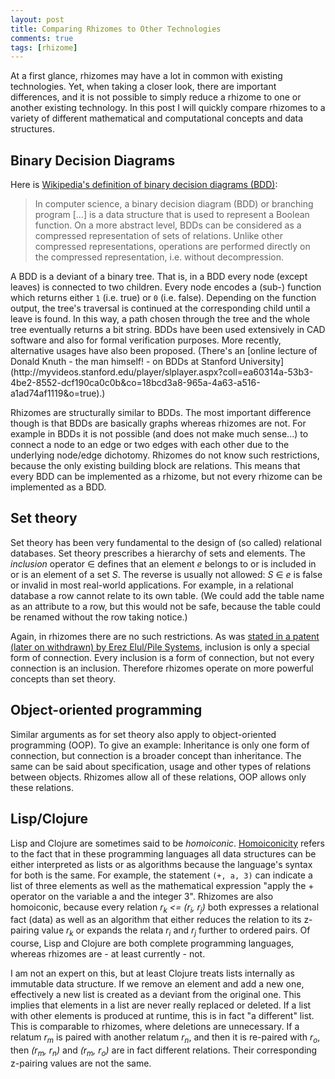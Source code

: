 ```yaml
---
layout: post
title: Comparing Rhizomes to Other Technologies
comments: true
tags: [rhizome]
---
```

At a first glance, rhizomes may have a lot in common with existing technologies. Yet, when taking a closer look, there are important differences, and it is not possible to simply reduce a rhizome to one or another existing technology. In this post I will quickly compare rhizomes to a variety of different mathematical and computational concepts and data structures.<span class="more"></span>

## Binary Decision Diagrams
Here is [Wikipedia's definition of binary decision diagrams (BDD)](http://en.wikipedia.org/wiki/Binary_decision_diagram):
<blockquote>
In computer science, a binary decision diagram (BDD) or branching program [...] is a data structure that is used to represent a Boolean function. On a more abstract level, BDDs can be considered as a compressed representation of sets of relations. Unlike other compressed representations, operations are performed directly on the compressed representation, i.e. without decompression.
</blockquote>
A BDD is a deviant of a binary tree. That is, in a BDD every node (except leaves) is connected to two children. Every node encodes a (sub-) function which returns either <code>1</code> (i.e. true) or <code>0</code> (i.e. false). Depending on the function output, the tree's traversal is continued at the corresponding child until a leave is found. In this way, a path chosen through the tree and the whole tree eventually returns a bit string. BDDs have been used extensively in CAD software and also for formal verification purposes. More recently, alternative usages have also been proposed. (There's an [online lecture of Donald Knuth - the man himself! - on BDDs at Stanford University](http://myvideos.stanford.edu/player/slplayer.aspx?coll=ea60314a-53b3-4be2-8552-dcf190ca0c0b&co=18bcd3a8-965a-4a63-a516-a1ad74af1119&o=true).)

Rhizomes are structurally similar to BDDs. The most important difference though is that BDDs are basically graphs whereas rhizomes are not. For example in BDDs it is not possible (and does not make much sense...) to connect a node to an edge or two edges with each other due to the underlying node/edge dichotomy. Rhizomes do not know such restrictions, because the only existing building block are relations. This means that every BDD can be implemented as a rhizome, but not every rhizome can be implemented as a BDD.

## Set theory
Set theory has been very fundamental to the design of (so called) relational databases. Set theory prescribes a hierarchy of sets and elements. The _inclusion_ operator &#8712; defines that an element _e_ belongs to or is included in or is an element of a set _S_. The reverse is usually not allowed: _S_ &#8712; _e_ is false or invalid in most real-world applications. For example, in a relational database a row cannot relate to its own table. (We could add the table name as an attribute to a row, but this would not be safe, because the table could be renamed without the row taking notice.)

Again, in rhizomes there are no such restrictions. As was [stated in a patent (later on withdrawn) by Erez Elul/Pile Systems](http://www.google.com/patents/US20060155755), inclusion is only a special form of connection. Every inclusion is a form of connection, but not every connection is an inclusion. Therefore rhizomes operate on more powerful concepts than set theory.

## Object-oriented programming
Similar arguments as for set theory also apply to object-oriented programming (OOP). To give an example: Inheritance is only one form of connection, but connection is a broader concept than inheritance. The same can be said about specification, usage and other types of relations between objects. Rhizomes allow all of these relations, OOP allows only these relations.

## Lisp/Clojure
Lisp and Clojure are sometimes said to be _homoiconic_. [Homoiconicity](http://en.wikipedia.org/wiki/Homoiconicity) refers to the fact that in these programming languages all data structures can be either interpreted as lists or as algorithms because the language's syntax for both is the same. For example, the statement <code>(+, a, 3)</code> can indicate a list of three elements as well as the mathematical expression "apply the + operator on the variable a and the integer 3". Rhizomes are also homoiconic, because every relation _r<sub>k</sub> <= (r<sub>i</sub>, r<sub>j</sub>)_ both expresses a relational fact (data) as well as an algorithm that either reduces the relation to its z-pairing value _r<sub>k</sub>_ or expands the relata _r<sub>i</sub>_ and _r<sub>j</sub>_ further to ordered pairs. Of course, Lisp and Clojure are both complete programming languages, whereas rhizomes are - at least currently - not.

I am not an expert on this, but at least Clojure treats lists internally as immutable data structure. If we remove an element and add a new one, effectively a new list is created as a deviant from the original one. This implies that elements in a list are never really replaced or deleted. If a list with other elements is produced at runtime, this is in fact "a different" list. This is comparable to rhizomes, where deletions are unnecessary. If a relatum _r<sub>m</sub>_ is paired with another relatum _r<sub>n</sub>_, and then it is re-paired with _r<sub>o</sub>_, then _(r<sub>m</sub>, r<sub>n</sub>)_ and _(r<sub>m</sub>, r<sub>o</sub>)_ are in fact different relations. Their corresponding z-pairing values are not the same.
